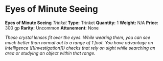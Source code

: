 # Eyes of Minute Seeing

**Eyes of Minute Seeing**
_Trinket_
**Type:** Trinket
**Quantity:** 1
**Weight:** N/A
**Price:** 300 gp
**Rarity:** Uncommon
**Attunement:** None

*These crystal lenses fit over the eyes. While wearing them, you can see much better than normal out to a range of 1 foot. You have advantage on Intelligence ([[Investigation]]) checks that rely on sight while searching an area or studying an object within that range.*
